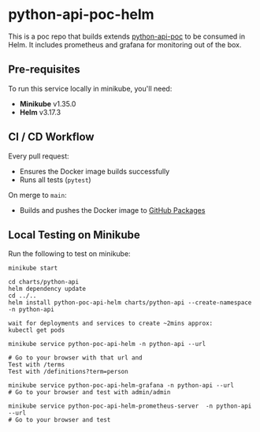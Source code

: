 # python-api-poc-helm

This is a poc repo that builds extends [python-api-poc](https://github.com/paulmarsicloud/python-api-poc) to be consumed in Helm. It includes prometheus and grafana for monitoring out of the box.

## Pre-requisites

To run this service locally in minikube, you'll need:

- **Minikube** v1.35.0
- **Helm** v3.17.3

## CI / CD Workflow

Every pull request:

- Ensures the Docker image builds successfully
- Runs all tests (`pytest`)

On merge to `main`:

- Builds and pushes the Docker image to [GitHub Packages](https://github.com/users/paulmarsicloud/packages/container/package/python-api-poc-helm)

## Local Testing on Minikube

Run the following to test on minikube:

```
minikube start

cd charts/python-api
helm dependency update
cd ../..
helm install python-poc-api-helm charts/python-api --create-namespace -n python-api

wait for deployments and services to create ~2mins approx:
kubectl get pods

minikube service python-poc-api-helm -n python-api --url

# Go to your browser with that url and
Test with /terms
Test with /definitions?term=person

minikube service python-poc-api-helm-grafana -n python-api --url
# Go to your browser and test with admin/admin

minikube service python-poc-api-helm-prometheus-server  -n python-api --url
# Go to your browser and test

```
